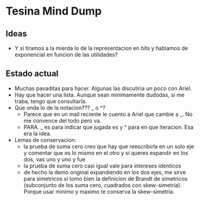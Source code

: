 # Tesina Mind Dump

## Ideas

- Y si tiramos a la mierda lo de la representacion en bits y hablamos de exponencial en funcion de las utilidades?


## Estado actual

- Muchas pavaditas para hacer. Algunas las discutiria un poco con Ariel.
- Hay que hacer una lista. Aunque sean minimamente dudodas, si me traba, tengo que consultarla.
- Que onda lo de la notacion??? _ o ^?
  - Parece que en un mail reciente le cuento a Ariel que cambie a _. No me convence del todo pero va.
  - PARA. _ es para indicar que jugada es y ^ para en que iteracion. Esa era la idea.
- Lemas de conservacion:
  - la prueba de suma cero creo que hay que reescribirla en un solo eje y comentar que es lo mismo en el otro y si queres expandir en los dos, vas uno y uno y fue
  - la prueba de suma cero casi igual vale para intereses identicos
  - de hecho la demo original expandiendo en los dos ejes, me sirve para simetricos si tomo bien la definicion de Brandt de simetricos (subconjunto de los suma cero, cuadrados con skew-simetria). Porque usar minimo y maximo te conserva la skew-simetria.